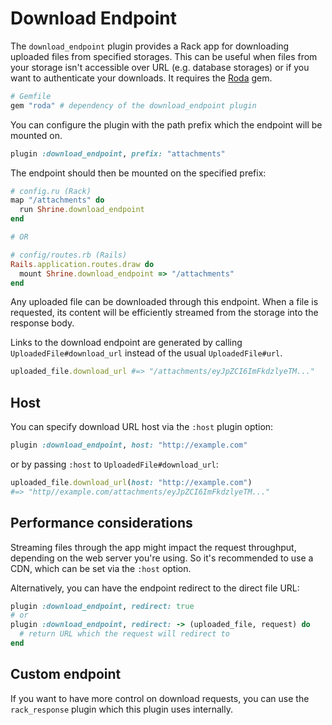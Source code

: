 # Download Endpoint

The `download_endpoint` plugin provides a Rack app for downloading uploaded
files from specified storages. This can be useful when files from your storage
isn't accessible over URL (e.g. database storages) or if you want to
authenticate your downloads. It requires the [Roda] gem.

```rb
# Gemfile
gem "roda" # dependency of the download_endpoint plugin
```

You can configure the plugin with the path prefix which the endpoint will be
mounted on.

```rb
plugin :download_endpoint, prefix: "attachments"
```

The endpoint should then be mounted on the specified prefix:

```rb
# config.ru (Rack)
map "/attachments" do
  run Shrine.download_endpoint
end

# OR

# config/routes.rb (Rails)
Rails.application.routes.draw do
  mount Shrine.download_endpoint => "/attachments"
end
```

Any uploaded file can be downloaded through this endpoint. When a file is
requested, its content will be efficiently streamed from the storage into the
response body.

Links to the download endpoint are generated by calling
`UploadedFile#download_url` instead of the usual `UploadedFile#url`.

```rb
uploaded_file.download_url #=> "/attachments/eyJpZCI6ImFkdzlyeTM..."
```

## Host

You can specify download URL host via the `:host` plugin option:

```rb
plugin :download_endpoint, host: "http://example.com"
```

or by passing `:host` to `UploadedFile#download_url`:

```rb
uploaded_file.download_url(host: "http://example.com")
#=> "http//example.com/attachments/eyJpZCI6ImFkdzlyeTM..."
```

## Performance considerations

Streaming files through the app might impact the request throughput, depending
on the web server you're using. So it's recommended to use a CDN, which can be
set via the `:host` option.

Alternatively, you can have the endpoint redirect to the direct file URL:

```rb
plugin :download_endpoint, redirect: true
# or
plugin :download_endpoint, redirect: -> (uploaded_file, request) do
  # return URL which the request will redirect to
end
```

## Custom endpoint

If you want to have more control on download requests, you can use the
`rack_response` plugin which this plugin uses internally.

[Roda]: https://github.com/jeremyevans/roda
